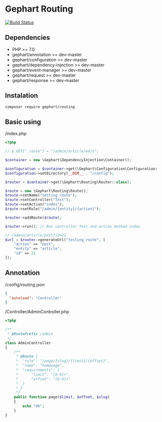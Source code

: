Gephart Routing
===

[![Build Status](https://travis-ci.org/gephart/routing.svg?branch=master)](https://travis-ci.org/gephart/routing)

Dependencies
---
 - PHP >= 7.0
 - gephart/annotation >= dev-master
 - gephart/configuration >= dev-master
 - gephart/dependency-injection >= dev-master
 - gephart/event-manager >= dev-master
 - gephart/request >= dev-master
 - gephart/response >= dev-master

Instalation
---

```bash
composer require gephart/routing
```

Basic using
---

/index.php

```php
<?php

// $_GET["_route"] = "/admin/article/edit";

$container = new \Gephart\DependencyInjection\Container();

$configuration = $container->get(\Gephart\Configuration\Configuration::class);
$configuration->setDirectory(__DIR__ . "/config");

$router = $container->get(\Gephart\Routing\Router::class);

$route = new \Gephart\Routing\Route();
$route->setName("testing_route");
$route->setController("Test");
$route->setAction("index");
$route->setRule("/admin/{entity}/{action}");

$router->addRoute($route);

$router->run(); // Run controller Test and action method index

// /admin/article/post?id=21
$url = $router->generateUrl("testing_route", [
    "action" => "post",
    "entity" => "article",
    "id" => 21
]);
```

Annotation
---

/config/routing.json

```json
{
  "autoload": "Controller"
}
```

/Controller/AdminController.php

```php
<?php

/**
 * @RoutePrefix /admin
 */
class AdminController
{
    /**
     * @Route {
     *  "rule": "/page/{slug}/{limit}/{offset}",
     *  "name": "homepage",
     *  "requirements": {
     *      "limit": "[0-9]+",
     *      "offset": "[0-9]+"
     *  }
     * }
     */
    public function page($limit, $offset, $slug)
    {
        echo "OK";
    }
}
```
